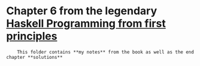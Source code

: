 # Chapter 6 from the legendary [Haskell Programming from first principles](https://haskellbook.com/) 
        
        This folder contains **my notes** from the book as well as the end chapter **solutions**
